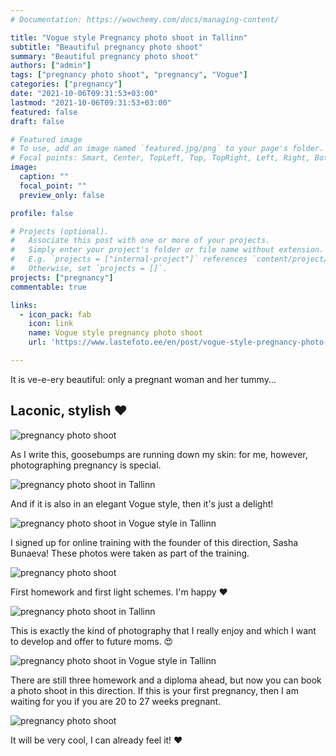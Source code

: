 ```yaml
---
# Documentation: https://wowchemy.com/docs/managing-content/

title: "Vogue style Pregnancy photo shoot in Tallinn"
subtitle: "Beautiful pregnancy photo shoot"
summary: "Beautiful pregnancy photo shoot"
authors: ["admin"]
tags: ["pregnancy photo shoot", "pregnancy", "Vogue"]
categories: ["pregnancy"]
date: "2021-10-06T09:31:53+03:00"
lastmod: "2021-10-06T09:31:53+03:00"
featured: false
draft: false

# Featured image
# To use, add an image named `featured.jpg/png` to your page's folder.
# Focal points: Smart, Center, TopLeft, Top, TopRight, Left, Right, BottomLeft, Bottom, BottomRight.
image:
  caption: ""
  focal_point: ""
  preview_only: false

profile: false

# Projects (optional).
#   Associate this post with one or more of your projects.
#   Simply enter your project's folder or file name without extension.
#   E.g. `projects = ["internal-project"]` references `content/project/deep-learning/index.md`.
#   Otherwise, set `projects = []`.
projects: ["pregnancy"]
commentable: true 

links:
  - icon_pack: fab
    icon: link
    name: Vogue style pregnancy photo shoot
    url: 'https://www.lastefoto.ee/en/post/vogue-style-pregnancy-photo-session/'

---
```

It is ve-e-ery beautiful: only a pregnant woman and her tummy...

## Laconic, stylish ❤️

![pregnancy photo shoot](./pregnancy-photosession-in-Vogue-style-1.jpg)

As I write this, goosebumps are running down my skin: for me, however, photographing pregnancy is special.

![pregnancy photo shoot in Tallinn](./pregnancy-photosession-in-Vogue-style-2.jpg)

And if it is also in an elegant Vogue style, then it's just a delight!

![pregnancy photo shoot in Vogue style in Tallinn](./pregnancy-photosession-in-Vogue-style-3.jpg)

I signed up for online training with the founder of this direction, Sasha Bunaeva! These photos were taken as part of the training.

![pregnancy photo shoot](./pregnancy-photosession-in-Vogue-style-4.jpg)

First homework and first light schemes. I'm happy ❤️

![pregnancy photo shoot in Tallinn](./pregnancy-photosession-in-Vogue-style-5.jpg)

This is exactly the kind of photography that I really enjoy and which I want to develop and offer to future moms. 😍

![pregnancy photo shoot in Vogue style in Tallinn](./pregnancy-photosession-in-Vogue-style-6.jpg)

There are still three homework and a diploma ahead, but now you can book a photo shoot in this direction. If this is your first pregnancy, then I am waiting for you if you are 20 to 27 weeks pregnant.

![pregnancy photo shoot](./pregnancy-photosession-in-Vogue-style-7.jpg)

It will be very cool, I can already feel it! ❤